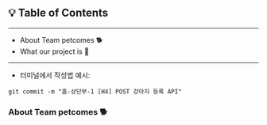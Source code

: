 ## 💡 Table of Contents
___
<ul>
    <li>About Team petcomes 🐕</li>
    <li>What our project is 🐾</li>
</ul>

___
- 터미널에서 작성법 예시: 
```
git commit -m "홈-상단부-1 [H4] POST 강아지 등록 API"
```

### About Team petcomes 🐕
